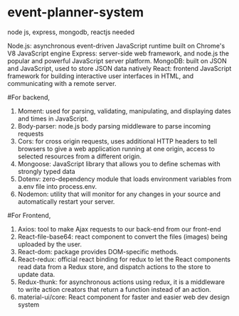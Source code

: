 # event-planner-system
node js, express, mongodb, reactjs needed

Node.js: asynchronous event-driven JavaScript runtime built on Chrome's V8 JavaScript engine
Express: server-side web framework, and node.js the popular and powerful JavaScript server platform.
MongoDB: built on JSON and JavaScript, used to store JSON data natively
React: frontend JavaScript framework for building interactive user interfaces in HTML, and communicating with a remote server.

#For backend,


1. Moment: used for parsing, validating, manipulating, and displaying dates and times in JavaScript.
2. Body-parser: node.js body parsing middleware to parse incoming requests
3. Cors: for cross origin requests, uses additional HTTP headers to tell browsers to give a web application running at one origin, access to selected resources from a different origin.
4. Mongoose: JavaScript library that allows you to define schemas with strongly typed data
5. Dotenv: zero-dependency module that loads environment variables from a.env file into process.env. 
6. Nodemon: utility that will monitor for any changes in your source and automatically restart your server.


#For Frontend,

1. Axios: tool to make Ajax requests to our back-end from our front-end
2. React-file-base64: react component to convert the files (images) being uploaded by the user.
3. React-dom:  package provides DOM-specific methods.
4. React-redux: official react binding for redux to let the React components read data from a Redux store, and dispatch actions to the store to update data.
5. Redux-thunk: for asynchronous actions using redux, it is a middleware to write action creators that return a function instead of an action.
6. material-ui/core: React component for faster and easier web dev design system
